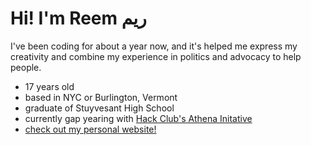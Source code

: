 Hi! I'm Reem ريم
====================================================================================================================================

I've been coding for about a year now, and it's helped me express my creativity and combine my experience in politics and advocacy to help people. 

* 17 years old
* based in NYC or Burlington, Vermont
* graduate of Stuyvesant High School
* currently gap yearing with [Hack Club's Athena Initative](https://athena.hackclub.com/)
* [check out my personal website!](http://reemkhalifa.xyz)
